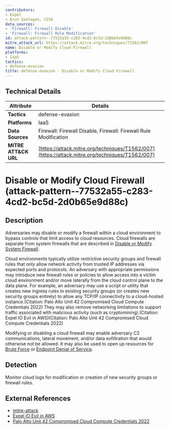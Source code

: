 ```yaml
---
contributors:
- Expel
- Arun Seelagan, CISA
data_sources:
- 'Firewall: Firewall Disable'
- 'Firewall: Firewall Rule Modification'
id: attack-pattern--77532a55-c283-4cd2-bc5d-2d0b65e9d88c
mitre_attack_url: https://attack.mitre.org/techniques/T1562/007
name: Disable or Modify Cloud Firewall
platforms:
- IaaS
tactics:
- defense-evasion
title: defense-evasion - Disable or Modify Cloud Firewall
---
```


## Technical Details

| Attribute | Details |
|-----------|----------|
| **Tactics** | defense-evasion |
| **Platforms** | IaaS |
| **Data Sources** | Firewall: Firewall Disable, Firewall: Firewall Rule Modification |
| **MITRE ATT&CK URL** | [https://attack.mitre.org/techniques/T1562/007](https://attack.mitre.org/techniques/T1562/007) |

# Disable or Modify Cloud Firewall (attack-pattern--77532a55-c283-4cd2-bc5d-2d0b65e9d88c)

## Description
Adversaries may disable or modify a firewall within a cloud environment to bypass controls that limit access to cloud resources. Cloud firewalls are separate from system firewalls that are described in [Disable or Modify System Firewall](https://attack.mitre.org/techniques/T1562/004). 

Cloud environments typically utilize restrictive security groups and firewall rules that only allow network activity from trusted IP addresses via expected ports and protocols. An adversary with appropriate permissions may introduce new firewall rules or policies to allow access into a victim cloud environment and/or move laterally from the cloud control plane to the data plane. For example, an adversary may use a script or utility that creates new ingress rules in existing security groups (or creates new security groups entirely) to allow any TCP/IP connectivity to a cloud-hosted instance.(Citation: Palo Alto Unit 42 Compromised Cloud Compute Credentials 2022) They may also remove networking limitations to support traffic associated with malicious activity (such as cryptomining).(Citation: Expel IO Evil in AWS)(Citation: Palo Alto Unit 42 Compromised Cloud Compute Credentials 2022)

Modifying or disabling a cloud firewall may enable adversary C2 communications, lateral movement, and/or data exfiltration that would otherwise not be allowed. It may also be used to open up resources for [Brute Force](https://attack.mitre.org/techniques/T1110) or [Endpoint Denial of Service](https://attack.mitre.org/techniques/T1499). 

## Detection
Monitor cloud logs for modification or creation of new security groups or firewall rules.

## External References
- [mitre-attack](https://attack.mitre.org/techniques/T1562/007)
- [Expel IO Evil in AWS](https://expel.io/blog/finding-evil-in-aws/)
- [Palo Alto Unit 42 Compromised Cloud Compute Credentials 2022](https://unit42.paloaltonetworks.com/compromised-cloud-compute-credentials/)
